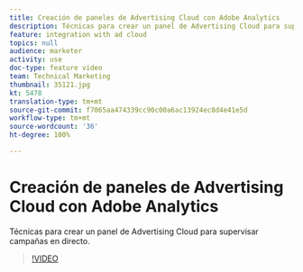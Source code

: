 ```yaml
---
title: Creación de paneles de Advertising Cloud con Adobe Analytics
description: Técnicas para crear un panel de Advertising Cloud para supervisar campañas en directo.
feature: integration with ad cloud
topics: null
audience: marketer
activity: use
doc-type: feature video
team: Technical Marketing
thumbnail: 35121.jpg
kt: 5478
translation-type: tm+mt
source-git-commit: f7065aa474339cc90c00a6ac13924ec8d4e41e5d
workflow-type: tm+mt
source-wordcount: '36'
ht-degree: 100%

---
```



# Creación de paneles de Advertising Cloud con Adobe Analytics

Técnicas para crear un panel de Advertising Cloud para supervisar campañas en directo.

>[!VIDEO](https://video.tv.adobe.com/v/35121/?quality=12&learn=on)
